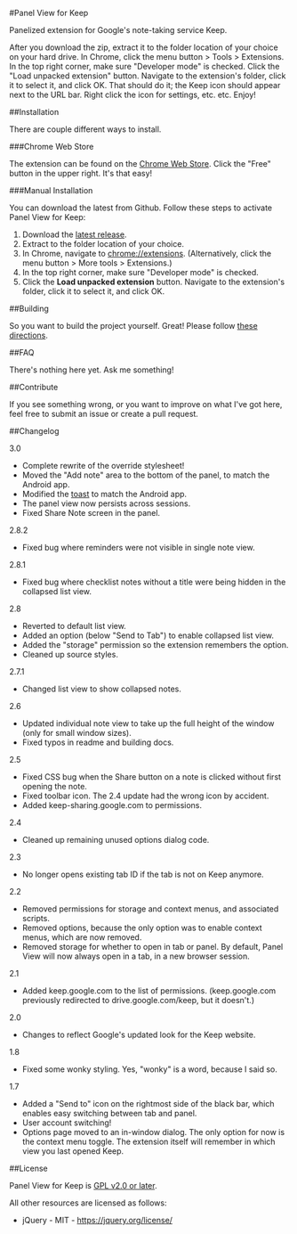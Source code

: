 #Panel View for Keep

Panelized extension for Google's note-taking service Keep.

After you download the zip, extract it to the folder location of your choice on your hard drive.
In Chrome, click the menu button > Tools > Extensions. In the top right corner, make sure "Developer mode" is checked. Click the "Load unpacked extension" button. Navigate to the extension's folder, click it to select it, and click OK.
That should do it; the Keep icon should appear next to the URL bar. Right click the icon for settings, etc. etc.
Enjoy!

##Installation

There are couple different ways to install.

###Chrome Web Store

The extension can be found on the [Chrome Web Store](https://chrome.google.com/webstore/detail/panel-view-for-keep/jccocffecajimkdjgfpjhlpiimcnadhb). Click the "Free" button in the upper right. It's that easy!

###Manual Installation

You can download the latest from Github. Follow these steps to activate Panel View for Keep:

1. Download the [latest release](https://github.com/peiche/PanelViewKeep/releases).
2. Extract to the folder location of your choice.
3. In Chrome, navigate to [chrome://extensions](chrome://extensions). (Alternatively, click the menu button > More tools > Extensions.)
4. In the top right corner, make sure "Developer mode" is checked.
5. Click the **Load unpacked extension** button. Navigate to the extension's folder, click it to select it, and click OK.

##Building

So you want to build the project yourself. Great! Please follow [these directions](building.md).

##FAQ

There's nothing here yet. Ask me something!

##Contribute

If you see something wrong, or you want to improve on what I've got here, feel free to submit an issue or create a pull request.

##Changelog

3.0
- Complete rewrite of the override stylesheet!
- Moved the "Add note" area to the bottom of the panel, to match the Android app.
- Modified the [toast](https://www.google.com/design/spec/components/snackbars-toasts.html) to match the Android app.
- The panel view now persists across sessions.
- Fixed Share Note screen in the panel.

2.8.2
- Fixed bug where reminders were not visible in single note view.

2.8.1
- Fixed bug where checklist notes without a title were being hidden in the collapsed list view.

2.8
- Reverted to default list view.
- Added an option (below "Send to Tab") to enable collapsed list view.
- Added the "storage" permission so the extension remembers the option.
- Cleaned up source styles.

2.7.1
- Changed list view to show collapsed notes.

2.6
- Updated individual note view to take up the full height of the window (only for small window sizes).
- Fixed typos in readme and building docs.

2.5
- Fixed CSS bug when the Share button on a note is clicked without first opening the note.
- Fixed toolbar icon. The 2.4 update had the wrong icon by accident.
- Added keep-sharing.google.com to permissions.

2.4
- Cleaned up remaining unused options dialog code.

2.3
- No longer opens existing tab ID if the tab is not on Keep anymore.

2.2
- Removed permissions for storage and context menus, and associated scripts.
- Removed options, because the only option was to enable context menus, which are now removed.
- Removed storage for whether to open in tab or panel. By default, Panel View will now always open in a tab, in a new browser session.

2.1
- Added keep.google.com to the list of permissions. (keep.google.com previously redirected to drive.google.com/keep, but it doesn't.)

2.0
- Changes to reflect Google's updated look for the Keep website.

1.8
- Fixed some wonky styling. Yes, "wonky" is a word, because I said so.

1.7
- Added a "Send to" icon on the rightmost side of the black bar, which enables easy switching between tab and panel.
- User account switching!
- Options page moved to an in-window dialog. The only option for now is the context menu toggle. The extension itself will remember in which view you last opened Keep.

##License

Panel View for Keep is [GPL v2.0 or later](LICENSE.txt).

All other resources are licensed as follows:

* jQuery - MIT - https://jquery.org/license/

